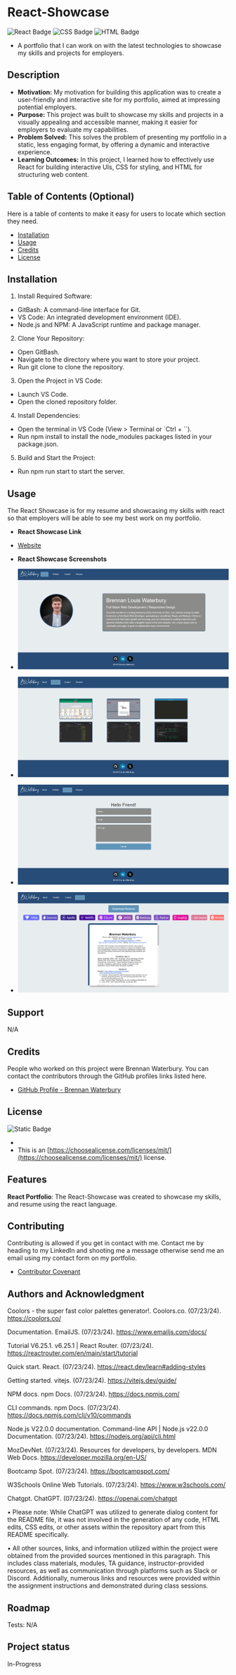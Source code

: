 # React-Showcase

![React Badge](<https://img.shields.io/badge/React-(50%25)-blue>)
![CSS Badge](<https://img.shields.io/badge/CSS-(30%25)-lightblue>)
![HTML Badge](<https://img.shields.io/badge/HTML-(20%25)-red>)

- A portfolio that I can work on with the latest technologies to showcase my skills and projects for employers.

## Description

- <strong>Motivation:</strong> My motivation for building this application was to create a user-friendly and interactive site for my portfolio, aimed at impressing potential employers.
- <strong>Purpose:</strong> This project was built to showcase my skills and projects in a visually appealing and accessible manner, making it easier for employers to evaluate my capabilities.
- <strong>Problem Solved:</strong> This solves the problem of presenting my portfolio in a static, less engaging format, by offering a dynamic and interactive experience.
- <strong>Learning Outcomes:</strong> In this project, I learned how to effectively use React for building interactive UIs, CSS for styling, and HTML for structuring web content.

## Table of Contents (Optional)

Here is a table of contents to make it easy for users to locate which section they need.

- [Installation](#installation)
- [Usage](#usage)
- [Credits](#credits)
- [License](#license)

## Installation

1. Install Required Software:

- GitBash: A command-line interface for Git.
- VS Code: An integrated development environment (IDE).
- Node.js and NPM: A JavaScript runtime and package manager.

2. Clone Your Repository:

- Open GitBash.
- Navigate to the directory where you want to store your project.
- Run git clone <your-repo-url> to clone the repository.

3. Open the Project in VS Code:

- Launch VS Code.
- Open the cloned repository folder.

4. Install Dependencies:

- Open the terminal in VS Code (View > Terminal or `Ctrl + ``).
- Run npm install to install the node_modules packages listed in your package.json.

5. Build and Start the Project:

- Run npm run start to start the server.

## Usage

The React Showcase is for my resume and showcasing my skills with react so that employers will be able to see my best work on my portfolio.

- <strong>React Showcase Link</strong>

- [Website](https://brennan-showcase.netlify.app)

- <strong>React Showcase Screenshots</strong>

- ![Screenshot](./src/assets/About.png)
- ![Screenshot](./src/assets/Projects.png)
- ![Screenshot](./src/assets/Contact.png)
- ![Screenshot](./src/assets/Resume.png)

## Support

N/A

## Credits

People who worked on this project were Brennan Waterbury. You can contact the contributors through the GitHub profiles links listed here.

- <a href="https://github.com/bwater47" alt="GitHub Link">GitHub Profile - Brennan Waterbury</a>

## License

![Static Badge](https://img.shields.io/badge/MIT-License-Blue)

-
- This is an [https://choosealicense.com/licenses/mit/](https://choosealicense.com/licenses/mit/) license.

## Features

<strong>React Portfolio</strong>: The React-Showcase was created to showcase my skills, and resume using the react language.

## Contributing

Contributing is allowed if you get in contact with me. Contact me by heading to my LinkedIn and shooting me a message otherwise send me an email using my contact form on my portfolio.

- [Contributor Covenant](https://www.contributor-covenant.org/)

## Authors and Acknowledgment

Coolors - the super fast color palettes generator!. Coolors.co. (07/23/24). https://coolors.co/ 

Documentation. EmailJS. (07/23/24). https://www.emailjs.com/docs/

Tutorial V6.25.1. v6.25.1 | React Router. (07/23/24). https://reactrouter.com/en/main/start/tutorial

Quick start. React. (07/23/24). https://react.dev/learn#adding-styles

Getting started. vitejs. (07/23/24). https://vitejs.dev/guide/

NPM docs. npm Docs. (07/23/24). https://docs.npmjs.com/

CLI commands. npm Docs. (07/23/24). https://docs.npmjs.com/cli/v10/commands

Node.js V22.0.0 documentation. Command-line API | Node.js v22.0.0 Documentation. (07/23/24). https://nodejs.org/api/cli.html

MozDevNet. (07/23/24). Resources for developers, by developers. MDN Web Docs. https://developer.mozilla.org/en-US/

Bootcamp Spot. (07/23/24). https://bootcampspot.com/

W3Schools Online Web Tutorials. (07/23/24). https://www.w3schools.com/

Chatgpt. ChatGPT. (07/23/24). https://openai.com/chatgpt

• Please note: While ChatGPT was utilized to generate dialog content for the README file, it was not involved in the generation of any code, HTML edits, CSS edits, or other assets within the repository apart from this README specifically.

• All other sources, links, and information utilized within the project were obtained from the provided sources mentioned in this paragraph. This includes class materials, modules, TA guidance, instructor-provided resources, as well as communication through platforms such as Slack or Discord. Additionally, numerous links and resources were provided within the assignment instructions and demonstrated during class sessions.

## Roadmap

Tests: N/A

## Project status

In-Progress
